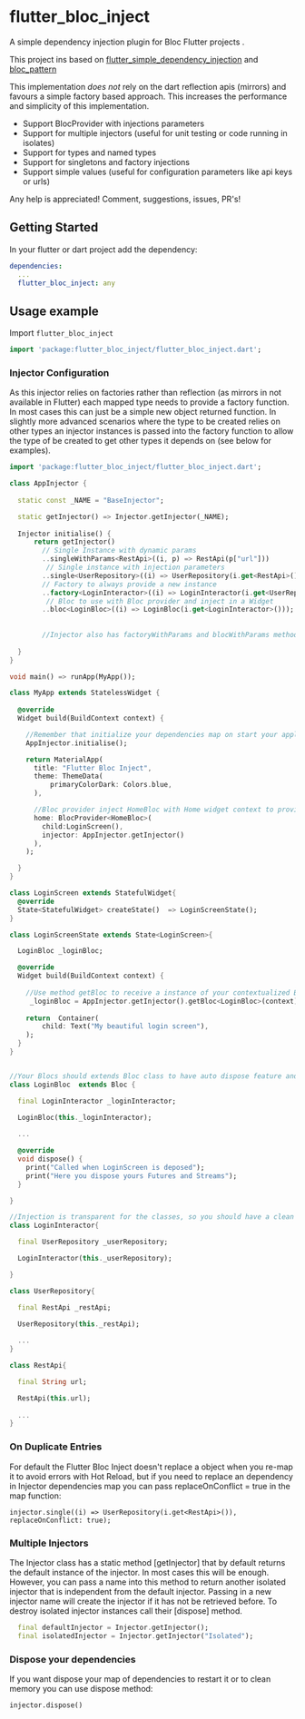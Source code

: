 # flutter_bloc_inject

A simple dependency injection plugin for Bloc Flutter projects .


This project ins based on [flutter_simple_dependency_injection](https://github.com/jonsamwell/flutter_simple_dependency_injection) and [bloc_pattern](https://github.com/jacobaraujo7/bloc-pattern/)

This implementation *does not* rely on the dart reflection apis (mirrors) and favours a simple factory based approach.
This increases the performance and simplicity of this implementation.

* Support BlocProvider with injections parameters
* Support for multiple injectors (useful for unit testing or code running in isolates)
* Support for types and named types
* Support for singletons and factory injections
* Support simple values (useful for configuration parameters like api keys or urls)

Any help is appreciated! Comment, suggestions, issues, PR's!

## Getting Started

In your flutter or dart project add the dependency:

```yml
dependencies:
  ...
  flutter_bloc_inject: any
```

## Usage example

Import `flutter_bloc_inject`

```dart
import 'package:flutter_bloc_inject/flutter_bloc_inject.dart';
```

### Injector Configuration

As this injector relies on factories rather than reflection (as mirrors in not available in Flutter)
each mapped type needs to provide a factory function.  In most cases this can just be a simple 
new object returned function.  In slightly more advanced scenarios where the type to be created relies
on other types an injector instances is passed into the factory function to allow the type of be created
to get other types it depends on (see below for examples).
    
```dart
import 'package:flutter_bloc_inject/flutter_bloc_inject.dart';

class AppInjector {
  
  static const _NAME = "BaseInjector";

  static getInjector() => Injector.getInjector(_NAME);
  
  Injector initialise() {
      return getInjector()
        // Single Instance with dynamic params
        ..singleWithParams<RestApi>((i, p) => RestApi(p["url"])) 
         // Single instance with injection parameters
        ..single<UserRepository>((i) => UserRepository(i.get<RestApi>()))
        // Factory to always provide a new instance
        ..factory<LoginInteractor>((i) => LoginInteractor(i.get<UserRepository>())) 
         // Bloc to use with Bloc provider and inject in a Widget
        ..bloc<LoginBloc>((i) => LoginBloc(i.get<LoginInteractor>()));
      
        
        //Injector also has factoryWithParams and blocWithParams method 
        
  }
}

void main() => runApp(MyApp());

class MyApp extends StatelessWidget {
  
  @override
  Widget build(BuildContext context) {

    //Remember that initialize your dependencies map on start your application
    AppInjector.initialise();

    return MaterialApp(
      title: "Flutter Bloc Inject",
      theme: ThemeData(
          primaryColorDark: Colors.blue,
      ),

      //Bloc provider inject HomeBloc with Home widget context to provides auto dispose to Bloc when widget is disposed
      home: BlocProvider<HomeBloc>(
        child:LoginScreen(),
        injector: AppInjector.getInjector()
      ),
    );

  }
}

class LoginScreen extends StatefulWidget{
  @override
  State<StatefulWidget> createState()  => LoginScreenState();
}

class LoginScreenState extends State<LoginScreen>{

  LoginBloc _loginBloc;

  @override
  Widget build(BuildContext context) {
    
    //Use method getBloc to receive a instance of your contextualized Bloc
     _loginBloc = AppInjector.getInjector().getBloc<LoginBloc>(context);
    
    return  Container(
        child: Text("My beautiful login screen"),
    );
  }
}


//Your Blocs should extends Bloc class to have auto dispose feature and use methods bloc and getBloc of Injector
class LoginBloc  extends Bloc {

  final LoginInteractor _loginInteractor;

  LoginBloc(this._loginInteractor);
  
  ...

  @override
  void dispose() {
    print("Called when LoginScreen is deposed");
    print("Here you dispose yours Futures and Streams");
  }

}

//Injection is transparent for the classes, so you should have a clean code \0/
class LoginInteractor{

  final UserRepository _userRepository;

  LoginInteractor(this._userRepository);

}

class UserRepository{

  final RestApi _restApi;

  UserRepository(this._restApi);
  
  ...
}

class RestApi{

  final String url;

  RestApi(this.url);
  
  ...
}

```

### On Duplicate Entries

For default the Flutter Bloc Inject doesn't replace a object when you re-map it to avoid errors with Hot Reload, but if you need to replace an dependency in Injector dependencies map you can pass replaceOnConflict = true in the map function:

```
injector.single((i) => UserRepository(i.get<RestApi>()), replaceOnConflict: true); 

```

### Multiple Injectors

The Injector class has a static method [getInjector] that by default returns the default instance of the injector.  In most cases this will be enough.
However, you can pass a name into this method to return another isolated injector that is independent from the default injector.  Passing in a new 
injector name will create the injector if it has not be retrieved before.  To destroy isolated injector instances call their [dispose] method.

```dart
  final defaultInjector = Injector.getInjector();
  final isolatedInjector = Injector.getInjector("Isolated");
```


### Dispose your dependencies

If you want dispose your map of dependencies to restart it or to clean memory you can use dispose method:

```
injector.dispose()

```